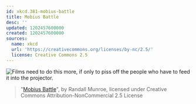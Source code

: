 ```yaml
---
id: xkcd.381-mobius-battle
title: Mobius Battle
desc: ''
updated: 1202457600000
created: 1202457600000
sources:
  name: xkcd
  url: 'https://creativecommons.org/licenses/by-nc/2.5/'
  license: Creative Commons 2.5
---
```

![Films need to do this more, if only to piss off the people who have to feed it into the projector.](https://imgs.xkcd.com/comics/mobius_battle.png)
> "[Mobius Battle](https://xkcd.com/381/)", by Randall Munroe, licensed under Creative Commons Attribution-NonCommercial 2.5 License
